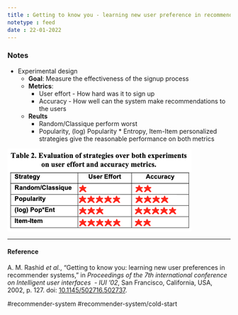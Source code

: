 ```yaml
---
title : Getting to know you - learning new user preference in recommender systems
notetype : feed
date : 22-01-2022
---
```




### Notes

- Experimental design
	- **Goal**: Measure the effectiveness of the signup process
	- **Metrics**:
		- User effort - How hard was it to sign up
		- Accuracy - How well can the system make recommendations to the users
	- **Reults**
		- Random/Classique perform worst
		- Popularity, (log) Popularity * Entropy, Item-Item personalized strategies give the reasonable performance on both metrics

![Evaluation of strategies over both experiments on user effort and accuracy metrics](/assets/img/results-getting-to-know-you-learning-new-user-preference-in-recommender-system.png "Evaluation of strategies over both experiments on user effort and accuracy metrics.")

---

#### Reference

A. M. Rashid _et al._, “Getting to know you: learning new user preferences in recommender systems,” in _Proceedings of the 7th international conference on Intelligent user interfaces  - IUI ’02_, San Francisco, California, USA, 2002, p. 127. doi: [10.1145/502716.502737](https://doi.org/10.1145/502716.502737).


#recommender-system #recommender-system/cold-start